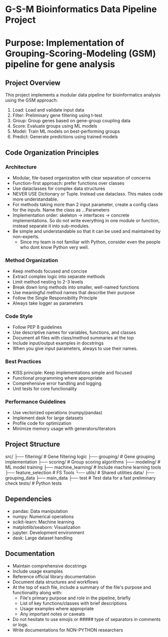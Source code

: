 # G-S-M Bioinformatics Data Pipeline Project
# Purpose: Implementation of Grouping-Scoring-Modeling (GSM) pipeline for gene analysis

## Project Overview
This project implements a modular data pipeline for bioinformatics analysis using the GSM approach:
1. Load: Load and validate input data
2. Filter: Preliminary gene filtering using t-test
3. Group: Group genes based on gene-group coupling data
4. Score: Evaluate groups using ML models
5. Model: Train ML models on best-performing groups
6. Predict: Generate predictions using trained models

## Code Organization Principles

### Architecture
- Modular, file-based organization with clear separation of concerns
- Function-first approach: prefer functions over classes
- Use dataclasses for complex data structures
- NEVER USE Dictionary or Tuple. Instead use dataclass. This makes code more understandable.
- For methods taking more than 2 input parameter, create a config class for the inputs. Name the class as ...Parameters
- Implementation order: skeleton → interfaces → concrete implementations. So do not write everything in one module or function, instead separate it into sub-modules.
- Be simple and understandable so that it can be used and maintained by non-experts.
    - Since my team is not familiar with Python, consider even the people who dont know Python very well.

### Method Organization
- Keep methods focused and concise
- Extract complex logic into separate methods
- Limit method nesting to 2-3 levels
- Break down long methods into smaller, well-named functions
- Use meaningful method names that describe their purpose
- Follow the Single Responsibility Principle
- Always take logger as parameters 

### Code Style
- Follow PEP 8 guidelines
- Use descriptive names for variables, functions, and classes
- Document all files with class/method summaries at the top
- Include input/output examples in docstrings
- When you give input parameters, always to use their names.

### Best Practices
- KISS principle: Keep implementations simple and focused
- Functional programming where appropriate
- Comprehensive error handling and logging
- Unit tests for core functionality

### Performance Guidelines
- Use vectorized operations (numpy/pandas)
- Implement dask for large datasets
- Profile code for optimization
- Minimize memory usage with generators/iterators

## Project Structure
src/
├── filtering/ # Gene filtering logic
├── grouping/ # Gene grouping implementation
├── scoring/ # Group scoring algorithms
├── modeling/ # ML model training
├── machine_learning/ # Include machine learning tools
├── feature_selection # FS Tools
└── utils/ # Shared utilities
data/
├── grouping_data
├── main_data
├── test # Test data for a fast preliminary check
tests/ # Python tests


## Dependencies
- pandas: Data manipulation
- numpy: Numerical operations
- scikit-learn: Machine learning
- matplotlib/seaborn: Visualization
- jupyter: Development environment
- dask: Large dataset handling

## Documentation
- Maintain comprehensive docstrings
- Include usage examples
- Reference official library documentation
- Document data structures and workflows
- At the top of each file, include a summary of the file's purpose and functionality along with:
  - File's primary purpose and role in the pipeline, briefly
  - List of key functions/classes with brief descriptions
  - Usage examples where appropriate
  - Any important notes or caveats
- Do not hesitate to use emojis or ##### type of separators in comments or logs.
- Write documentations for NON-PYTHON researchers